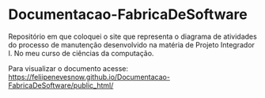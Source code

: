 # Documentacao-FabricaDeSoftware
Repositório em que coloquei o site que representa o diagrama de atividades do processo de manutenção desenvolvido na matéria de Projeto Integrador I. No meu curso de ciências da computação.

Para visualizar o documento acesse: https://feliipenevesnow.github.io/Documentacao-FabricaDeSoftware/public_html/
